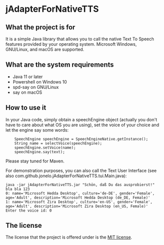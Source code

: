 jAdapterForNativeTTS
====================

What the project is for
-----------------------
It is a simple Java library that allows you to call the native Text To Speech features provided by your operating system.
Microsoft Windows, GNU/Linux, and macOS are supported.


What are the system requirements
--------------------------------
* Java 11 or later
* Powershell on Windows 10
* spd-say on GNU/Linux
* say on macOS


How to use it
-------------
In your Java code, simply obtain a speechEngine object (actually you don't have to care about what OS you are using),
set the voice of your choice and let the engine say some words:
```
    SpeechEngine speechEngine = SpeechEngineNative.getInstance();
    String name = selectVoice(speechEngine);
    speechEngine.setVoice(name);
    speechEngine.say(text);
```

Please stay tuned for Maven.

For demonstration purposes, you can also call the Text User Interface (see also com.github.jonelo.jAdapterForNativeTTS.tui.Main.java):

```
java -jar jAdapterForNativeTTS.jar "Schön, daß Du das ausprobierst!" bla bla 123
0: name='Microsoft Hedda Desktop', culture='de-DE', gender='Female', age='Adult', description='Microsoft Hedda Desktop (de_DE, Female)'
1: name='Microsoft Zira Desktop', culture='en-US', gender='Female', age='Adult', description='Microsoft Zira Desktop (en_US, Female)'
Enter the voice id: 0    
```

The license
-----------
The license that the project is offered under is the [MIT license](https://choosealicense.com/licenses/mit/).

